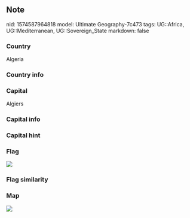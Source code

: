 ## Note
nid: 1574587964818
model: Ultimate Geography-7c473
tags: UG::Africa, UG::Mediterranean, UG::Sovereign_State
markdown: false

### Country
Algeria

### Country info


### Capital
Algiers

### Capital info


### Capital hint


### Flag
<img src="ug-flag-algeria.svg">

### Flag similarity


### Map
<img src="ug-map-algeria.png">
